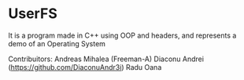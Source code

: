 # UserFS
It is a program made in C++ using OOP and headers, and represents a demo of an Operating System

Contribuitors:
Andreas Mihalea (Freeman-A)
Diaconu Andrei (https://github.com/DiaconuAndr3i)
Radu Oana 
